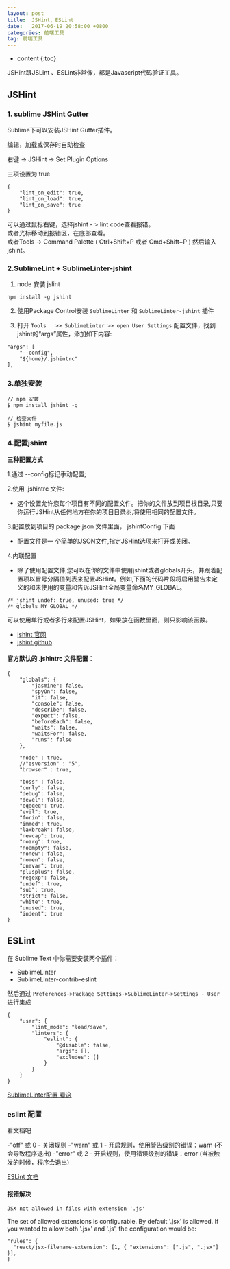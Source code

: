 ```yaml
---
layout: post
title:  JSHint、ESLint
date:   2017-06-19 20:58:00 +0800
categories: 前端工具
tag: 前端工具
---
```


* content
{:toc}

JSHint跟JSLint 、ESLint非常像，都是Javascript代码验证工具。

## JSHint

### 1. sublime JSHint Gutter

Sublime下可以安装JSHint Gutter插件。  

编辑，加载或保存时自动检查

右键 -> JSHint -> Set Plugin Options

三项设置为 true

	{
		"lint_on_edit": true,
		"lint_on_load": true,
		"lint_on_save": true
	}

可以通过鼠标右键，选择jshint - > lint code查看报错。  
或者光标移动到报错区，在底部查看。  
或者Tools -> Command Palette ( Ctrl+Shift+P 或者 Cmd+Shift+P ) 然后输入 jshint。

### 2.SublimeLint + SublimeLinter-jshint

1) node 安装 jslint

```
npm install -g jshint
```

2) 使用Package Control安装 `SublimeLinter` 和 `SublimeLinter-jshint` 插件

3) 打开 `Tools   >> SublimeLinter >> open User Settings` 配置文件，找到jshint的“args”属性，添加如下内容:

```
"args": [
    "--config",
    "${home}/.jshintrc"
],
```

### 3.单独安装

```
// npm 安装
$ npm install jshint -g 

// 检查文件
$ jshint myfile.js
```
    
### 4.配置jshint

**三种配置方式**

1.通过 --config标记手动配置;

2.使用 .jshintrc 文件:
- 这个设置允许您每个项目有不同的配置文件。把你的文件放到项目根目录,只要你运行JSHint从任何地方在你的项目目录树,将使用相同的配置文件。

3.配置放到项目的 package.json 文件里面， jshintConfig 下面
- 配置文件是一 个简单的JSON文件,指定JSHint选项来打开或关闭。
   
4.内联配置
- 除了使用配置文件,您可以在你的文件中使用jshint或者globals开头，并跟着配置项以冒号分隔值列表来配置JSHint。例如,下面的代码片段将启用警告未定义的和未使用的变量和告诉JSHint全局变量命名MY_GLOBAL。

```
/* jshint undef: true, unused: true */
/* globals MY_GLOBAL */
```
        
可以使用单行或者多行来配置JSHint，如果放在函数里面，则只影响该函数。

- [jshint 官网](http://jshint.com/install/)
- [jshint github](https://github.com/jshint/jshint)

#### 官方默认的 .jshintrc 文件配置：

``` stylus
{
    "globals": {
        "jasmine": false,
        "spyOn": false,
        "it": false,
        "console": false,
        "describe": false,
        "expect": false,
        "beforeEach": false,
        "waits": false,
        "waitsFor": false,
        "runs": false
    },

    "node" : true,
    //"esversion" : "5",
    "browser" : true,

    "boss" : false,
    "curly": false,
    "debug": false,
    "devel": false,
    "eqeqeq": true,
    "evil": true,
    "forin": false,
    "immed": true,
    "laxbreak": false,
    "newcap": true,
    "noarg": true,
    "noempty": false,
    "nonew": false,
    "nomen": false,
    "onevar": true,
    "plusplus": false,
    "regexp": false,
    "undef": true,
    "sub": true,
    "strict": false,
    "white": true,
    "unused": true,
    "indent": true
}
```

## ESLint

在 Sublime Text 中你需要安装两个插件：

- SublimeLinter
- SublimeLinter-contrib-eslint

然后通过 `Preferences->Package Settings->SublimeLinter->Settings - User` 进行集成

```
{
    "user": {
        "lint_mode": "load/save",
        "linters": {
            "eslint": {
                "@disable": false,
                "args": [],
                "excludes": []
            }
        }
    }
}
```

[SublimeLinter配置 看这](https://sublimelinter.readthedocs.io/en/latest/lint_modes.html)

### eslint 配置

看文档吧

-"off" 或 0 - 关闭规则
-"warn" 或 1 - 开启规则，使用警告级别的错误：warn (不会导致程序退出)
-"error" 或 2 - 开启规则，使用错误级别的错误：error (当被触发的时候，程序会退出)

[ESLint 文档](http://eslint.cn/docs/user-guide/configuring)

#### 报错解决

`JSX not allowed in files with extension '.js'`

The set of allowed extensions is configurable. By default '.jsx' is allowed. If you wanted to allow both '.jsx' and '.js', the configuration would be:

```
"rules": {
  "react/jsx-filename-extension": [1, { "extensions": [".js", ".jsx"] }],
}
```
